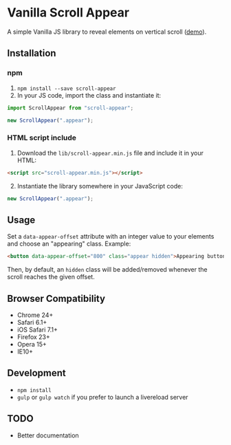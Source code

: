 # Vanilla Scroll Appear

A simple Vanilla JS library to reveal elements on vertical scroll ([demo](https://www.spharian.be/lab/scroll-appear)).

## Installation

### npm

1. `npm install --save scroll-appear`
2. In your JS code, import the class and instantiate it:
```jsx
import ScrollAppear from "scroll-appear";

new ScrollAppear(".appear");
```

### HTML script include
1. Download the `lib/scroll-appear.min.js` file and include it in your HTML:
```html
<script src="scroll-appear.min.js"></script>
```

2. Instantiate the library somewhere in your JavaScript code:
```js
new ScrollAppear(".appear");
```

## Usage

Set a `data-appear-offset` attribute with an integer value to your elements and choose an "appearing" class. Example:
```html
<button data-appear-offset="800" class="appear hidden">Appearing button</button>
```

Then, by default, an `hidden` class will be added/removed whenever the scroll reaches the given offset.

## Browser Compatibility
- Chrome 24+
- Safari 6.1+
- iOS Safari 7.1+
- Firefox 23+
- Opera 15+
- IE10+

## Development
- `npm install`
- `gulp` or `gulp watch` if you prefer to launch a livereload server

## TODO
- Better documentation
